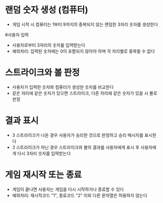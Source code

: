# 랜덤 숫자 생성 (컴퓨터)
- 게임 시작 시 컴퓨터는 1부터 9까지의 중복되지 않는 랜덤한 3자리 숫자를 생성한다

#사용자 입력
- 사용자로부터 3자리의 숫자를 입력받는다
- 예외처리: 입력된 숫자에는 0이 포함되지 않아야 하며 각 자리별로 중복될 수 없다

# 스트라이크와 볼 판정
- 사용자가 입력한 숫자와 컴퓨터가 생성한 숫자를 비교한다
- 같은 자리에 같은 숫자가 있으면 스트라이크, 다른 자리에 같은 숫자가 있을 시 볼로 판정

# 결과 표시
- 3 스트라이크가 나온 경우 사용자가 승리한 것으로 판정하고 승리 메시지를 표시한다
- 3 스트라이크가 아닌 경우 스트라이크와 볼의 결과를 사용자에게 표시 후 사용자에게 다시 3자리 숫자를 입력받는다

# 게임 재시작 또는 종료
- 게임이 끝나면 사용자는 게임을 다시 시작하거나 종료할 수 있다
- 예외처리: 재시작코드 "1", 종료코드 "2" 이외 다른 문자열은 허용하지 않는다
